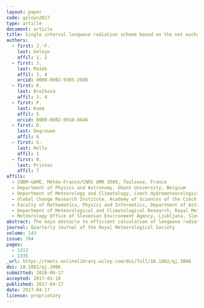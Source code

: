```yaml
---
layout: paper
code: geleyn2017
type: article
document: article
title: Single interval longwave radiation scheme based on the net exchanged rate decomposition with bracketing
authors:
  - first: J.-F.
    last: Geleyn
    affil: 1, 2
  - first: J.
    last: Mašek
    affil: 3, 4
    orcid: 0000-0002-9385-2506
  - first: R.
    last: Brožková
    affil: 3, 4
  - first: P.
    last: Kuma
    affil: 5
    orcid: 0000-0002-0910-8646
  - first: D.
    last: Degrauwe
    affil: 6
  - first: G.
    last: Hello
    affil: 1
  - first: N.
    last: Pristov
    affil: 7
affils:
  - CNRM-GAME, Météo-France/CNRS UMR 3589, Toulouse, France
  - Department of Physics and Astronomy, Ghent University, Belgium
  - Department of Meteorology and Climatology, Czech Hydrometeorological Institute, Prague, Czech Republic
  - Global Change Research Institute, Academy of Sciences of the Czech Republic, Brno, Czech Republic
  - Faculty of Mathematics, Physics and Informatics, Department of Astronomy, Physics of the Earth and Meteorology, Comenius University, Bratislava, Slovakia
  - Department of Meteorological and Climatological Research, Royal Meteorological Institute, Brussels, Belgium
  - Meteorology Office of Slovenian Environment Agency, Ljubljana, Slovenia
abstract: The main obstacle to efficient calculation of longwave radiative transfer is the existence of multiple radiative sources, each with its own emission spectrum. The work presented here overcomes this problem by combining the full spectrum broadband approach with the net exchanged rate decomposition. The idea is worked out to suit the needs of numerical weather prediction, where the most costly contribution representing the sum of internal exchanges is interpolated between cheap minimum and maximum estimates, while exchange with the surface and dominant cooling to space contributions are calculated accurately. The broad-band approach must address the additional problems related to spectral integration and many ideas developed previously for the solar spectrum are reused. Specific issues appear, the dependence of broadband gaseous transmissions on the temperature of the emitting body being the most important one. The thermal spectrum also brings some simplifications—aerosols, clouds and the Earth's surface can safely be treated as grey bodies. The optical saturation of gaseous absorption remains the main complication and non-random spectral overlaps between gases become much more significant than in the solar spectrum. The broadband character of the proposed scheme enables the use of an unreduced spatial resolution with an intermittent update of gaseous transmissions and interpolation weights, thus ensuring a full response of longwave radiation to rapidly varying cloudiness and temperature fields. This is in contrast to the mainstream strategy, where very accurate and expensive radiative transfer calculations are performed infrequently, often with reduced spatial resolution. The approach proposed here provides a much better balance between errors coming from the radiation scheme itself and from the intermittency strategy. The key achievement, ensuring a good scalability of the scheme, is a computational cost essentially linear in the number of layers, with straightforward inclusion of scattering as an additional bonus.
journal: Quarterly Journal of the Royal Meteorological Society
volume: 143
issue: 704
pages:
  - 1313
  - 1335
_url: https://rmets.onlinelibrary.wiley.com/doi/full/10.1002/qj.3006
doi: 10.1002/qj.3006
submitted: 2016-06-17
accepted: 2017-01-18
published: 2017-04-17
date: 2017-04-17
license: proprietary
---
```


